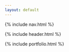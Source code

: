 ```yaml
---
layout: default
---
```


{% include nav.html %}

{% include header.html %}

{% include portfolio.html %}